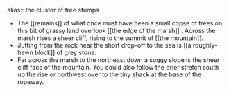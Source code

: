alias:: the cluster of tree stumps

- The [[remains]] of what once must have been a small copse of trees on this bit of grassy land overlook [[the edge of the marsh]] . Across the marsh rises a sheer cliff, rising to the summit of [[the mountain]].
- Jutting from the rock near the short drop-off to the sea is [[a roughly-hewn block]] of grey stone.
- Far across the marsh to the northeast down a soggy slope is the sheer cliff face of the mountain. You could also follow the drier stretch south up the rise or northwest over to the tiny shack at the base of the ropeway.